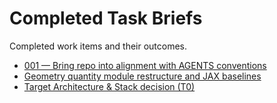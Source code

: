 # Completed Task Briefs

Completed work items and their outcomes.

- [001 — Bring repo into alignment with AGENTS conventions](001-bring-repo-into-alignment-with-AGENTS-conventions.md)
- [Geometry quantity module restructure and JAX baselines](2025-10-04-geometry-module-refactor.md)
- [Target Architecture & Stack decision (T0)](2025-10-05-target-architecture-and-stack.md)
